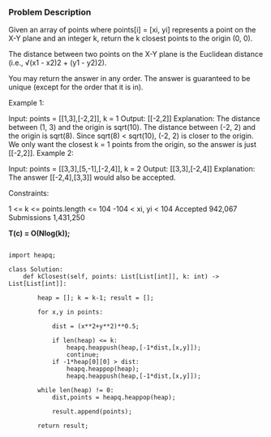 ### Problem Description 

Given an array of points where points[i] = [xi, yi] represents a point on the X-Y plane and an integer k, return the k closest points
to the origin (0, 0).

The distance between two points on the X-Y plane is the Euclidean distance (i.e., √(x1 - x2)2 + (y1 - y2)2).

You may return the answer in any order. The answer is guaranteed to be unique (except for the order that it is in).

 

Example 1:


Input: points = [[1,3],[-2,2]], k = 1
Output: [[-2,2]]
Explanation:
The distance between (1, 3) and the origin is sqrt(10).
The distance between (-2, 2) and the origin is sqrt(8).
Since sqrt(8) < sqrt(10), (-2, 2) is closer to the origin.
We only want the closest k = 1 points from the origin, so the answer is just [[-2,2]].
Example 2:

Input: points = [[3,3],[5,-1],[-2,4]], k = 2
Output: [[3,3],[-2,4]]
Explanation: The answer [[-2,4],[3,3]] would also be accepted.
 

Constraints:

1 <= k <= points.length <= 104
-104 < xi, yi < 104
Accepted
942,067
Submissions
1,431,250


**T(c) = O(Nlog(k));**

```

import heapq;

class Solution:
    def kClosest(self, points: List[List[int]], k: int) -> List[List[int]]:
        
        heap = []; k = k-1; result = [];
        
        for x,y in points:
            
            dist = (x**2+y**2)**0.5;
            
            if len(heap) <= k:
                heapq.heappush(heap,[-1*dist,[x,y]]);
                continue;
            if -1*heap[0][0] > dist:
                heapq.heappop(heap);
                heapq.heappush(heap,[-1*dist,[x,y]]);
            
        while len(heap) != 0:
            dist,points = heapq.heappop(heap);
            
            result.append(points);
        
        return result;
        
```
